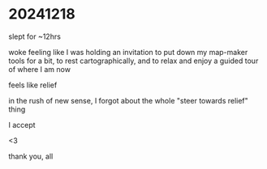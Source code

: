 # 20241218

slept for \~12hrs

woke feeling like I was holding an invitation to put down my map-maker tools for a bit, to rest cartographically, and to relax and enjoy a guided tour of where I am now

feels like relief

in the rush of new sense, I forgot about the whole "steer towards relief" thing

I accept

<3

thank you, all

